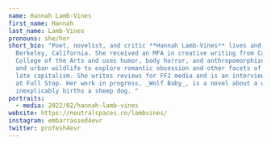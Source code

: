 ```yaml
---
name: Hannah Lamb-Vines
first_name: Hannah
last_name: Lamb-Vines
pronouns: she/her
short_bio: "Poet, novelist, and critic **Hannah Lamb-Vines** lives and works in
  Berkeley, California. She received an MFA in creative writing from California
  College of the Arts and uses humor, body horror, and anthropomorphized canines
  and urban wildlife to explore romantic obsession and other facets of life in
  late capitalism. She writes reviews for FF2 media and is an interviews editor
  at Full Stop. Her work in progress, _Wolf Baby_, is a novel about a woman who
  inexplicably births a sheep dog. "
portraits:
  - media: 2022/02/hannah-lamb-vines
website: https://neutralspaces.co/lambvines/
instagram: embarrassed4evr
twitter: profesh4evr
---
```

